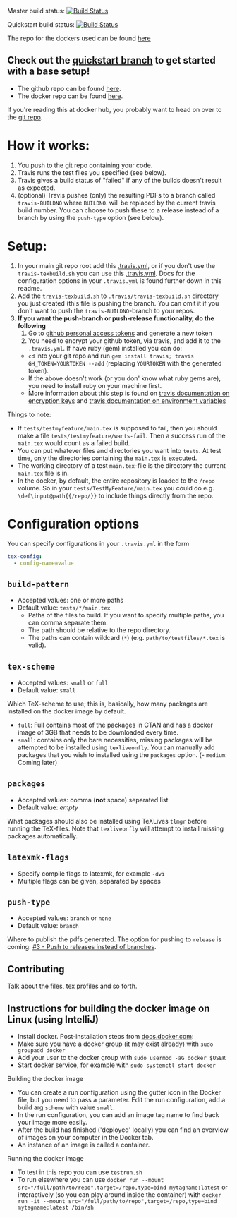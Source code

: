 Master build status: [![Build Status](https://travis-ci.org/Strauman/travis-latexbuild.svg?branch=master)](https://travis-ci.org/Strauman/travis-latexbuild)

Quickstart build status: [![Build Status](https://travis-ci.org/Strauman/travis-latexbuild.svg?branch=quickstart)](https://travis-ci.org/Strauman/travis-latexbuild)

The repo for the dockers used can be found [here](https://github.com/Strauman/latex-docker)

## Check out the [quickstart branch](https://github.com/Strauman/travis-latexbuild/tree/quickstart) to get started with a base setup!

-   The github repo can be found [here](https://github.com/Strauman/travis-latexbuild/).
-   The docker repo can be found [here](https://hub.docker.com/r/strauman/travis-latexbuild/).

If you're reading this at docker hub, you probably want to head on over to the [git repo](https://github.com/Strauman/travis-latexbuild/).

# How it works:

1.  You push to the git repo containing your code.
2.  Travis runs the test files you specified (see below).
3.  Travis gives a build status of "failed" if any of the builds doesn't result as expected.
4.  (optional) Travis pushes (only) the resulting PDFs to a branch called `travis-BUILDNO` where `BUILDNO`. will be replaced by the current travis build number.
    You can choose to push these to a release instead of a branch by using the `push-type` option (see below).

# Setup:

1.  In your main git repo root add this [.travis.yml](https://github.com/Strauman/travis-latexbuild/blob/master/.travis.yml), or if you don't use the `travis-texbuild.sh` you can use this [.travis.yml](https://github.com/Strauman/travis-latexbuild/blob/master/quickstart/.travis.yml).
    Docs for the configuration options in your `.travis.yml` is found further down in this readme.
4.  Add the [`travis-texbuild.sh`](https://github.com/Strauman/travis-latexbuild/blob/master/travis-texbuild.sh) to `.travis/travis-texbuild.sh` directory you just created (this file is pushing the branch. You can omit it if you don't want to push the `travis-BUILDNO`-branch to your repos.
5.  **If you want the push-branch or push-release functionality, do the following**
    1.  Go to  [github personal access tokens](https://github.com/settings/tokens) and generate a new token
    2.  You need to encrypt your github token, via travis, and add it to the `.travis.yml`. If have ruby (gem) installed you can do:
    -   `cd` into your git repo and run `gem install travis; travis GH_TOKEN=YOURTOKEN --add` (replacing `YOURTOKEN` with the generated token).
    -   If the above doesn't work (or you don' know what ruby gems are), you need to install ruby on your machine first.
    -   More information about this step is found on [travis documentation on encryption keys](https://docs.travis-ci.com/user/encryption-keys) and [travis documentation on environment variables](https://docs.travis-ci.com/user/environment-variables/#defining-encrypted-variables-in-travisyml)

Things to note:

<!-- -   The [git repo][gitrepo] contains the setup example: consisting of `.travis.yml`, `.travis/push.sh` and `/tests`. -->

-   If `tests/testmyfeature/main.tex` is supposed to fail, then you should make a file `tests/testmyfeature/wants-fail`. Then a success run of the `main.tex` would count as a failed build.
-   You can put whatever files and directories you want into `tests`. At test time, only the directories containing the `main.tex` is executed.
-   The working directory of a test `main.tex`-file is the directory the current `main.tex` file is in.
-   In the docker, by default, the entire repository is loaded to the `/repo` volume. So in your `tests/TestMyFeature/main.tex` you could do e.g. `\def\input@path{{/repo/}}` to include things directly from the repo.

# Configuration options

You can specify configurations in your `.travis.yml` in the form

```yaml
tex-config:
  - config-name=value
```

## `build-pattern`
- Accepted values: one or more paths
- Default value: `tests/*/main.tex`
  - Paths of the files to build. If you want to specify multiple paths, you can comma separate them.
  - The path should be relative to the repo directory.
  - The paths can contain wildcard (`*`) (e.g. `path/to/testfiles/*.tex` is valid).

## `tex-scheme`
- Accepted values: `small` or `full`
- Default value: `small`

Which TeX-scheme to use; this is, basically, how many packages are installed on the docker image by default.
- `full`: Full contains most of the packages in CTAN and has a docker image of 3GB that needs to be downloaded every time.
- `small`: contains only the bare necessities, missing packages will be attempted to be installed using `texliveonfly`. You can manually add packages that you wish to installed using the `packages` option.
(- `medium`: Coming later)

## `packages`
- Accepted values: comma (**not** space) separated list
- Default value: _empty_

What packages should also be installed using TeXLives `tlmgr` before running the TeX-files.
Note that `texliveonfly` will attempt to install missing packages automatically.

## `latexmk-flags`
- Specify compile flags to latexmk, for example `-dvi`
- Multiple flags can be given, separated by spaces

## `push-type`
- Accepted values: `branch` or `none`
- Default value: `branch`

Where to publish the pdfs generated. The option for pushing to `release` is coming: [#3 - Push to releases instead of branches](https://github.com/Strauman/travis-latexbuild/issues/3).



[gitrepo]: https://github.com/Strauman/travis-latexbuild

[docker]: https://hub.docker.com/r/strauman/travis-latexbuild/

## Contributing

Talk about the files, tex profiles and so forth.

## Instructions for building the docker image on Linux (using IntelliJ)

* Install docker.
Post-installation steps from [docs.docker.com](https://docs.docker.com/install/linux/linux-postinstall/#manage-docker-as-a-non-root-user):
* Make sure you have a docker group (it may exist already) with `sudo groupadd docker`
* Add your user to the docker group with `sudo usermod -aG docker $USER`
* Start docker service, for example with `sudo systemctl start docker`

Building the docker image
* You can create a run configuration using the gutter icon in the Docker file, but you need to pass a parameter. Edit the run configuration, add a build arg `scheme` with value `small`.
* In the run configuration, you can add an image tag name to find back your image more easily.
* After the build has finished ('deployed' locally) you can find an overview of images on your computer in the Docker tab.
* An instance of an image is called a container.

Running the docker image
* To test in this repo you can use `testrun.sh`
* To run elsewhere you can use `docker run --mount src="/full/path/to/repo",target=/repo,type=bind mytagname:latest` or interactively (so you can play around inside the container) with `docker run -it --mount src="/full/path/to/repo",target=/repo,type=bind mytagname:latest /bin/sh`

